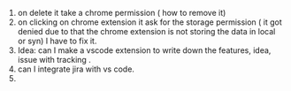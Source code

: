 1. on delete it take a chrome permission ( how to remove it)
2. on clicking on chrome extension it ask for the storage permission ( it got denied due to that the chrome extension is not storing the data in local or syn) I have to fix it.
3. Idea: can I make a vscode extension to write down the features, idea, issue with tracking .
4. can I integrate jira with vs code.
5. 